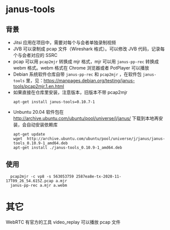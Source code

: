 # janus-tools

## 背景
- Jitsi 应用在项目中，需要对每个与会者单独录制视频
- JVB 可以录制成 pcap 文件（Wireshark 格式）。可以修改 JVB 代码，记录每个与会者对应的 SSRC
- pcap 可以用 `pcap2mjr` 转换成 mjr 格式，mjr 可以用 `janus-pp-rec` 转换成 webm 格式。webm 格式在 Chrome 浏览器或者 PotPlayer 可以播放 
- Debian 系统软件仓库自带 `janus-pp-rec` 和 `pcap2mjr` ，在软件包 `janus-tools` 里，见：https://manpages.debian.org/testing/janus-tools/pcap2mjr.1.en.html
- 如果直接在仓库里安装，注意版本，旧版本不带 pcap2mjr 
  ```
  apt-get install janus-tools=0.10.7-1
  ``` 
- Unbuntu 20.04 软件包在 http://archive.ubuntu.com/ubuntu/pool/universe/j/janus/ 下载到本地再安装，会自动安装依赖库
  ```
  apt-get update
  wget  http://archive.ubuntu.com/ubuntu/pool/universe/j/janus/janus-tools_0.10.9-1_amd64.deb
  apt-get install ./janus-tools_0.10.9-1_amd64.deb
  ```

## 使用
```
  pcap2mjr -c vp8 -s 563053759 2587ea8e-tx-2020-11-17T09_26_54.615Z.pcap a.mjr
  janus-pp-rec a.mjr a.webm
```


# 其它
WebRTC 有官方的工具 video_replay 可以播放 pcap 文件